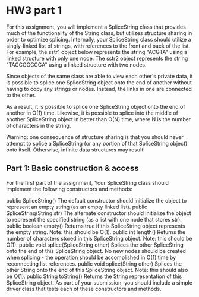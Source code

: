 # HW3 part 1

For this assignment, you will implement a SpliceString class that provides much 
of the functionality of the String class, but utilizes structure sharing in order 
to optimize splicing. Internally, your SpliceString class should utilize a 
singly-linked list of strings, with references to the front and back of the list. 
For example, the sstr1 object below represents the string "ACGTA" using a linked
structure with only one node. The sstr2 object represents the string "TACCGGCCGA" 
using a linked structure with two nodes.


Since objects of the same class are able to view each other's private data, it 
is possible to splice one SpliceString object onto the end of another without 
having to copy any strings or nodes. Instead, the links in one are connected to 
the other.


As a result, it is possible to splice one SpliceString object onto the end of 
another in O(1) time. Likewise, it is possible to splice into the middle of 
another SpliceString object in better than O(N) time, where N is the number of 
characters in the string.

Warning: one consequence of structure sharing is that you should never attempt 
to splice a SpliceString (or any portion of that SpliceString object) onto 
itself. Otherwise, infinite data structures may result!



## Part 1: Basic construction & access

For the first part of the assignment, Your SpliceString class should implement 
the following constructors and methods:

public SpliceString()
The default constructor should initialize the object to represent an empty 
string (as an empty linked list).
public SpliceString(String str)
The alternate constructor should initialize the object to represent the 
specified string (as a list with one node that stores str).
public boolean empty()
Returns true if this SpliceString object represents the empty string. Note: 
this should be O(1).
public int length()
Returns the number of characters stored in this SpliceString object. Note: this 
should be O(1).
public void splice(SpliceString other)
Splices the other SpliceString onto the end of this SpliceString object. No new 
nodes should be created when splicing - the operation should be accomplished in 
O(1) time by reconnecting list references.
public void splice(String other)
Splices the other String onto the end of this SpliceString object. Note: this 
should also be O(1).
public String toString()
Returns the String representation of this SpliceString object.
As part of your submission, you should include a simple driver class that tests 
each of these constructors and methods.
